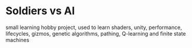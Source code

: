 # Soldiers vs AI
 small learning hobby project, used to learn shaders, unity, performance, lifecycles, gizmos, genetic algorithms, pathing, Q-learning and finite state machines
